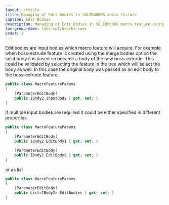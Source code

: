 ```yaml
---
layout: article
title: Managing of Edit Bodies in SOLIDWORKS macro feature
caption: Edit Bodies
description: Managing of Edit Bodies in SOLIDWORKS macro feature using SwEx.MacroFeature framework
toc-group-name: labs-solidworks-swex
order: 3
---
```

Edit bodies are input bodies which macro feature will acquire. For example when boss-extrude feature is created using the merge bodies option the solid body it is based on became a body of the new boss-extrude. This could be validated by selecting the feature in the tree which will select the body as well. In this case the original body was passed as an edit body to the boss-extrude feature.

~~~ cs
public class MacroFeatureParams
{
    [ParameterEditBody]
    public IBody2 InputBody { get; set; }
}
~~~

If multiple input bodies are required it could be either specified in different properties

~~~ cs
public class MacroFeatureParams
{
    [ParameterEditBody]
    public IBody2 EditBody1 { get; set; }

    [ParameterEditBody]
    public IBody2 EditBody2 { get; set; }
}
~~~

or as list

~~~ cs
public class MacroFeatureParams
{
    [ParameterEditBody]
    public List<IBody2> EditBodies { get; set; }
}
~~~